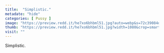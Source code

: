 ```yaml
---
title:  "Simplistic."
metadate: "hide"
categories: [ Pussy ]
image: "https://preview.redd.it/he7xo6bhbml51.jpg?auto=webp&s=72c39084d4d6a52b6a7746a39ae863364889565f"
thumb: "https://preview.redd.it/he7xo6bhbml51.jpg?width=1080&crop=smart&auto=webp&s=cabeb53cb5b408361086da40b41ccf40cd708afb"
visit: ""
---
```

Simplistic.
